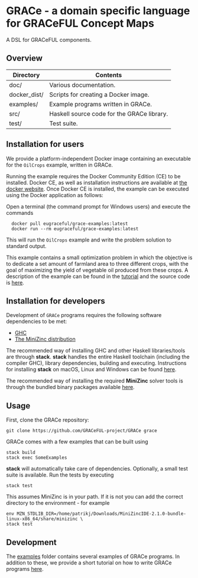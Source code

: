 # GRACe - a domain specific language for GRACeFUL Concept Maps

A DSL for GRACeFUL components.

## Overview

| Directory    | Contents                                   |
| ------------ | ------------------------------------------ |
| doc/         | Various documentation.                     |
| docker_dist/ | Scripts for creating a Docker image.       |
| examples/    | Example programs written in GRACe.         |
| src/         | Haskell source code for the GRACe library. |
| test/        | Test suite.                                |

## Installation for users
We provide a platform-independent Docker image containing an executable
for the ``OilCrops`` example, written in GRACe.

Running the example requires the Docker Community Edition (CE)
to be installed. Docker CE, as well as installation instructions are available
at [the docker website][dockerurl]. Once Docker CE is installed,
the example can be executed using the Docker application as follows:

Open a terminal (the command prompt for Windows users) and execute the commands

```
  docker pull eugraceful/grace-examples:latest
  docker run --rm eugraceful/grace-examples:latest
```
This will run the ``OilCrops`` example and write the problem solution to
standard output.

This example contains a small optimization problem in
which the objective is to dedicate a set amount of farmland area to
three different crops, with the goal of maximizing the yield of
vegetable oil produced from these crops. A description of the
example can be found in the [tutorial] and the source code is [here][OilCropsCode].

## Installation for developers

Development of `GRACe` programs requires the following software dependencies
to be met:

* [GHC][ghcurl]
* [The MiniZinc distribution][mzurl]

The recommended way of installing GHC and other Haskell libraries/tools are
through **stack**. **stack** handles the entire Haskell toolchain
(including the compiler GHC), library dependencies, building and
executing. Instructions for installing **stack** on macOS, Linux and Windows can
be found [here][stackurl].

The recommended way of installing the required **MiniZinc** solver tools is
through the bundled binary packages available [here][mzurl].

## Usage

First, clone the GRACe repository:

```shell
git clone https://github.com/GRACeFUL-project/GRACe grace
```

GRACe comes with a few examples that can be built using

```shell
stack build
stack exec SomeExamples
```

**stack** will automatically take care of dependencies. Optionally, a small
test suite is available. Run the tests by executing

```shell
stack test
```

This assumes MiniZinc is in your path. If it is not you can add the correct directory to the environment - for example

```shell
env MZN_STDLIB_DIR=/home/patrikj/Downloads/MiniZincIDE-2.1.0-bundle-linux-x86_64/share/minizinc \
stack test
```


## Development

The [examples](examples/) folder contains several examples of GRACe programs.
In addition to these, we provide a short tutorial on how to write GRACe
programs [here][tutorial].

[tutorial]: https://github.com/GRACeFUL-project/DSL-WP/blob/master/tutorial/pdf/GRACeTutorial.pdf
[stackurl]: https://docs.haskellstack.org/en/stable/install_and_upgrade/
[ghcurl]: https://www.haskell.org/downloads
[mzurl]: http://www.minizinc.org/software.html
[OilCropsCode]: https://github.com/GRACeFUL-project/GRACe/blob/master/examples/OilCrops.hs
[dockerurl]: https://www.docker.com/products/docker
